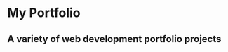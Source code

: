 # My Portfolio
## A variety of web development portfolio projects

<img src="http://1.bp.blogspot.com/-RCs4pCma290/VRRShvhchII/AAAAAAAAAUo/XUgg1YCcxcU/s1600/pacman.png" alt text="Pac Man">
